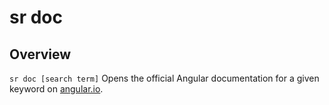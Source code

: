<!-- Links in /docs/documentation should NOT have `.md` at the end, because they end up in our wiki at release. -->

# sr doc

## Overview
`sr doc [search term]`  Opens the official Angular documentation for a given keyword on [angular.io](https://angular.io).
